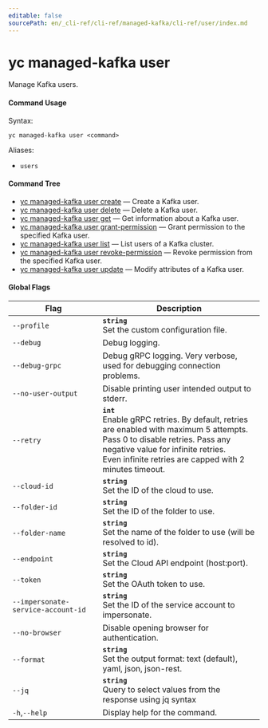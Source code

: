 ```yaml
---
editable: false
sourcePath: en/_cli-ref/cli-ref/managed-kafka/cli-ref/user/index.md
---
```


# yc managed-kafka user

Manage Kafka users.

#### Command Usage

Syntax: 

`yc managed-kafka user <command>`

Aliases: 

- `users`

#### Command Tree

- [yc managed-kafka user create](create.md) — Create a Kafka user.
- [yc managed-kafka user delete](delete.md) — Delete a Kafka user.
- [yc managed-kafka user get](get.md) — Get information about a Kafka user.
- [yc managed-kafka user grant-permission](grant-permission.md) — Grant permission to the specified Kafka user.
- [yc managed-kafka user list](list.md) — List users of a Kafka cluster.
- [yc managed-kafka user revoke-permission](revoke-permission.md) — Revoke permission from the specified Kafka user.
- [yc managed-kafka user update](update.md) — Modify attributes of a Kafka user.

#### Global Flags

| Flag | Description |
|----|----|
|`--profile`|<b>`string`</b><br/>Set the custom configuration file.|
|`--debug`|Debug logging.|
|`--debug-grpc`|Debug gRPC logging. Very verbose, used for debugging connection problems.|
|`--no-user-output`|Disable printing user intended output to stderr.|
|`--retry`|<b>`int`</b><br/>Enable gRPC retries. By default, retries are enabled with maximum 5 attempts.<br/>Pass 0 to disable retries. Pass any negative value for infinite retries.<br/>Even infinite retries are capped with 2 minutes timeout.|
|`--cloud-id`|<b>`string`</b><br/>Set the ID of the cloud to use.|
|`--folder-id`|<b>`string`</b><br/>Set the ID of the folder to use.|
|`--folder-name`|<b>`string`</b><br/>Set the name of the folder to use (will be resolved to id).|
|`--endpoint`|<b>`string`</b><br/>Set the Cloud API endpoint (host:port).|
|`--token`|<b>`string`</b><br/>Set the OAuth token to use.|
|`--impersonate-service-account-id`|<b>`string`</b><br/>Set the ID of the service account to impersonate.|
|`--no-browser`|Disable opening browser for authentication.|
|`--format`|<b>`string`</b><br/>Set the output format: text (default), yaml, json, json-rest.|
|`--jq`|<b>`string`</b><br/>Query to select values from the response using jq syntax|
|`-h`,`--help`|Display help for the command.|
